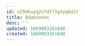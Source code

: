 ```yaml
---
id: o29dkuyq2n7dtl5g4yq6a2r
title: AdamJones
desc: ''
updated: 1669803261840
created: 1669803261840
---
```

